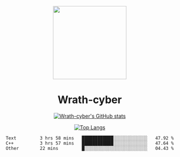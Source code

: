 <div align="center">
  <img src="https://avatars.githubusercontent.com/u/73003857?v=4" width="200px"/>
  <h1>Wrath-cyber</h1>

[![Wrath-cyber's GitHub stats](https://github-readme-stats.vercel.app/api?username=Wrath-cyber&show_icons=true&theme=synthwave)](https://github.com/anuraghazra/github-readme-stats)

[![Top Langs](https://github-readme-stats.vercel.app/api/top-langs/?username=Wrath-cyber&layout=compact&theme=synthwave)](https://github.com/Wrath-cyber/github-readme-stats)
 
<!--START_SECTION:waka-->

```text
Text         3 hrs 58 mins   ████████████░░░░░░░░░░░░░   47.92 %
C++          3 hrs 57 mins   ████████████░░░░░░░░░░░░░   47.64 %
Other        22 mins         █░░░░░░░░░░░░░░░░░░░░░░░░   04.43 %
```

<!--END_SECTION:waka-->
